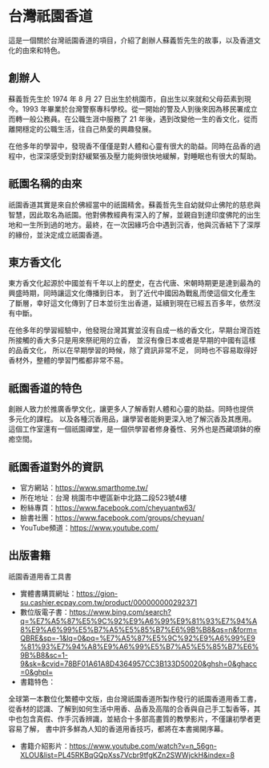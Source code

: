 # 台灣祇園香道

這是一個關於台灣祇園香道的項目，介紹了創辦人蘇義哲先生的故事，以及香道文化的由來和特色。

## 創辦人

蘇義哲先生於 1974 年 8 月 27 日出生於桃園市，自出生以來就和父母茹素到現今。1993 年畢業於台灣警察專科學校。從一開始的警及人到後來因為移民署成立而轉一般公務員。在公職生涯中服務了 21 年後，遇到改變他一生的香文化，從而離開穩定的公職生活，往自己熱愛的興趣發展。

在他多年的學習中，發現香不僅僅是對人體和心靈有很大的助益。同時在品香的過程中，也深深感受到對舒緩緊張及壓力能夠很快地緩解，對睡眠也有很大的幫助。

## 祇園名稱的由來

祇園香道其實是來自於佛經當中的祇園精舍。蘇義哲先生自幼就仰止佛陀的慈悲與智慧，因此取名為祇園。他對佛教經典有深入的了解，並親自到達印度佛陀的出生地和一生所到過的地方。最終，在一次因緣巧合中遇到沉香，他與沉香結下了深厚的緣份，並決定成立祇園香道。

## 東方香文化

東方香文化起源於中國並有千年以上的歷史，在古代唐、宋朝時期更是達到最為的興盛時期，同時讓這文化傳播到日本， 到了近代中國因為戰亂而使這個文化產生了斷層，幸好這文化傳到了日本並衍生出香道，延續到現在已經五百多年，依然沒有中斷。

在他多年的學習經驗中，他發現台灣其實並沒有自成一格的香文化，早期台灣百姓所接觸的香大多只是用來祭祀用的立香， 並沒有像日本或者是早期的中國有這樣的品香文化， 所以在早期學習的時候，除了資訊非常不足， 同時也不容易取得好香材外，整體的學習門檻都非常不易。

## 祇園香道的特色

創辦人致力於推廣香學文化，讓更多人了解香對人體和心靈的助益。同時也提供 多元化的課程。 以及各種沉香用品，讓學習者能夠更深入地了解沉香及其應用。這個工作室還有一個祇園禪堂，是一個供學習者修身養性、另外也是西藏頌鉢的療癒空間。

## 祇園香道對外的資訊

- 官方網站：https://www.smarthome.tw/
- 所在地址：台灣 桃園市中壢區新中北路二段523號4樓
- 粉絲專頁：https://www.facebook.com/cheyuantw63/
- 臉書社團：https://www.facebook.com/groups/cheyuan/
- YouTube頻道：https://www.youtube.com/

## 出版書籍

祇園香道用香工具書

- 實體書購買網址：https://gion-su.cashier.ecpay.com.tw/product/000000000292371
- 數位版電子書：https://www.bing.com/search?q=%E7%A5%87%E5%9C%92%E9%A6%99%E9%81%93%E7%94%A8%E9%A6%99%E5%B7%A5%E5%85%B7%E6%9B%B8&qs=n&form=QBRE&sp=-1&lq=0&pq=%E7%A5%87%E5%9C%92%E9%A6%99%E9%81%93%E7%94%A8%E9%A6%99%E5%B7%A5%E5%85%B7%E6%9B%B8&sc=1-9&sk=&cvid=78BF01A61A8D4364957CC3B133D50020&ghsh=0&ghacc=0&ghpl=
- 書籍特色：

全球第一本數位化繁體中文版，由台灣祇園香道所製作發行的祇園香道用香工書，從香材的認識、了解到如何生活中用香、品香及高階的合香與自己手工製香等，其中也包含真假、作手沉香辨識，並結合十多部高畫質的教學影片，不僅讓初學者更容易了解， 書中許多鮮為人知的香道用香技巧，都將在本書揭開序幕。

- 書籍介紹影片：https://www.youtube.com/watch?v=n_56gn-XLOU&list=PL45RKBqGQpXss7Vcbr9tfgKZn2SWWjckH&index=8
